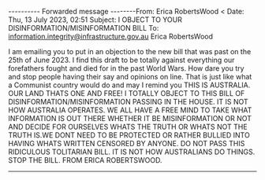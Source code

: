 ---------- Forwarded message --------From: Erica RobertsWood < Date: Thu, 13 July 2023, 02:51
Subject: I OBJECT TO YOUR DISINFORMATION/MISINFORMATION BILL
To: <information.integrity@infrastructure.gov.au>
Erica RobertsWood

I am emailing you to put in an objection to the new bill that was past on the 25th of June 2023. I find this draft to be totally
against everything our forefathers fought and died for in the past World Wars. How dare you try and stop people having their say
and opinions on line. That is just like what a Communist country would do and may I remind you THIS IS AUSTRALIA. OUR
LAND THATS ONE AND FREE! I TOTALLY OBJECT TO THIS BILL OF DISINFORMATION/MISINFORMATION
PASSING IN THE HOUSE. IT IS NOT HOW AUSTRALIA OPERATES. WE ALL HAVE A FREE MIND TO TAKE
WHAT INFORMATION IS OUT THERE WHETHER IT BE MISINFORMATION OR NOT AND DECIDE FOR
OURSELVES WHATS THE TRUTH OR WHATS NOT THE TRUTH IS.WE DONT NEED TO BE PROTECTED OR
RATHER BULLIED INTO HAVING WHATS WRITTEN CENSORED BY ANYONE. DO NOT PASS THIS
RIDICULOUS TOLITARIAN BILL. IT IS NOT HOW AUSTRALIANS DO THINGS. STOP THE BILL.
FROM
ERICA ROBERTSWOOD.


-----

